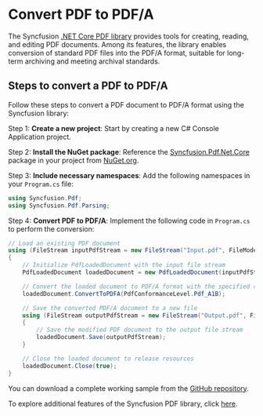 # Convert PDF to PDF/A

The Syncfusion [.NET Core PDF library](https://www.syncfusion.com/document-processing/pdf-framework/net-core/pdf-library) provides tools for creating, reading, and editing PDF documents. Among its features, the library enables conversion of standard PDF files into the PDF/A format, suitable for long-term archiving and meeting archival standards.

## Steps to convert a PDF to PDF/A

Follow these steps to convert a PDF document to PDF/A format using the Syncfusion library:

Step 1: **Create a new project**: Start by creating a new C# Console Application project.

Step 2: **Install the NuGet package**: Reference the [Syncfusion.Pdf.Net.Core](https://www.nuget.org/packages/Syncfusion.Pdf.Net.Core/) package in your project from [NuGet.org](https://www.nuget.org/).

Step 3: **Include necessary namespaces**: Add the following namespaces in your `Program.cs` file:

   ```csharp
   using Syncfusion.Pdf;
   using Syncfusion.Pdf.Parsing;
   ```

Step 4: **Convert PDF to PDF/A**: Implement the following code in `Program.cs` to perform the conversion:

   ```csharp
   // Load an existing PDF document
   using (FileStream inputPdfStream = new FileStream("Input.pdf", FileMode.Open, FileAccess.Read))
   {
       // Initialize PdfLoadedDocument with the input file stream
       PdfLoadedDocument loadedDocument = new PdfLoadedDocument(inputPdfStream);

       // Convert the loaded document to PDF/A format with the specified conformance level
       loadedDocument.ConvertToPDFA(PdfConformanceLevel.Pdf_A1B);

       // Save the converted PDF/A document to a new file
       using (FileStream outputPdfStream = new FileStream("Output.pdf", FileMode.Create, FileAccess.Write))
       {
           // Save the modified PDF document to the output file stream
           loadedDocument.Save(outputPdfStream);
       }

       // Close the loaded document to release resources
       loadedDocument.Close(true);
   }
   ```

You can download a complete working sample from the [GitHub repository](https://github.com/SyncfusionExamples/PDF-Examples/tree/master/PDF%20Conformance/Convert-PDF-to-PDFA-conformance-document).

To explore additional features of the Syncfusion PDF library, click [here](https://www.syncfusion.com/document-processing/pdf-framework/net-core).
